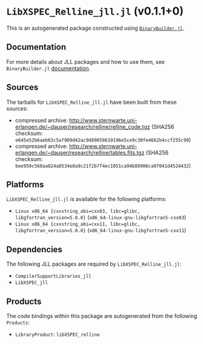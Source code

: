 # `LibXSPEC_Relline_jll.jl` (v0.1.1+0)

This is an autogenerated package constructed using [`BinaryBuilder.jl`](https://github.com/JuliaPackaging/BinaryBuilder.jl).

## Documentation

For more details about JLL packages and how to use them, see `BinaryBuilder.jl` [documentation](https://docs.binarybuilder.org/stable/jll/).

## Sources

The tarballs for `LibXSPEC_Relline_jll.jl` have been built from these sources:

* compressed archive: http://www.sternwarte.uni-erlangen.de/~dauser/research/relline/relline_code.tgz (SHA256 checksum: `e645e52b6aeb63c5af909d42ac9d89058619196e5ce9c30fe4662b4ccf255c99`)
* compressed archive: http://www.sternwarte.uni-erlangen.de/~dauser/research/relline/tables.fits.tgz (SHA256 checksum: `bee959c560aa824a8534e8a9c21f2b7f4ec1051ca94b88906ca07041d4524432`)

## Platforms

`LibXSPEC_Relline_jll.jl` is available for the following platforms:

* `Linux x86_64 {cxxstring_abi=cxx03, libc=glibc, libgfortran_version=5.0.0}` (`x86_64-linux-gnu-libgfortran5-cxx03`)
* `Linux x86_64 {cxxstring_abi=cxx11, libc=glibc, libgfortran_version=5.0.0}` (`x86_64-linux-gnu-libgfortran5-cxx11`)

## Dependencies

The following JLL packages are required by `LibXSPEC_Relline_jll.jl`:

* `CompilerSupportLibraries_jll`
* `LibXSPEC_jll`

## Products

The code bindings within this package are autogenerated from the following `Products`:

* `LibraryProduct`: `libXSPEC_relline`

